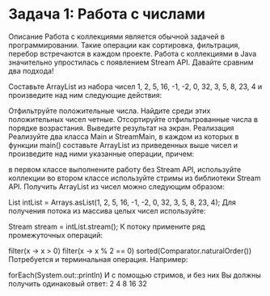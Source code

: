 # Задача 1: Работа с числами
Описание
Работа с коллекциями является обычной задачей в программировании. Такие операции как сортировка, фильтрация, перебор встречаются в каждом проекте. Работа с коллекциями в Java значительно упростилась с появлением Stream API. Давайте сравним два подхода!

Составьте ArrayList из набора чисел 1, 2, 5, 16, -1, -2, 0, 32, 3, 5, 8, 23, 4 и произведите над ним следующие действия:

Отфильтруйте положительные числа.
Найдите среди этих положительных чисел четные.
Отсортируйте отфильтрованные числа в порядке возрастания.
Выведите результат на экран.
Реализация
Реализуйте два класса Main и StreamMain, в каждом из которых в функции main() составьте ArrayList из приведенных выше чисел и произведите над ними указанные операции, причем:

в первом классе выполнените работу без Stream API, используйте коллекции
во втором классе используйте стримы из библиотеки Stream API.
Получить ArrayList из чисел можно следующим образом:

List<Integer> intList = Arrays.asList(1, 2, 5, 16, -1, -2, 0, 32, 3, 5, 8, 23, 4);
Для получения потока из массива целых чисел используйте:

Stream<Integer> stream = intList.stream();
К потоку примените ряд промежуточных операций:

filter(x -> x > 0)
filter(x -> x % 2 == 0)
sorted(Comparator.naturalOrder())
Потребуется и терминальная операция. Например:

forEach(System.out::println)
И с помощью стримов, и без них Вы должны получить одинаковый ответ: 2 4 8 16 32

